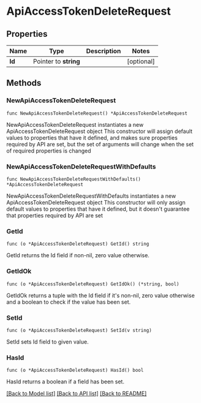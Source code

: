 # ApiAccessTokenDeleteRequest

## Properties

Name | Type | Description | Notes
------------ | ------------- | ------------- | -------------
**Id** | Pointer to **string** |  | [optional] 

## Methods

### NewApiAccessTokenDeleteRequest

`func NewApiAccessTokenDeleteRequest() *ApiAccessTokenDeleteRequest`

NewApiAccessTokenDeleteRequest instantiates a new ApiAccessTokenDeleteRequest object
This constructor will assign default values to properties that have it defined,
and makes sure properties required by API are set, but the set of arguments
will change when the set of required properties is changed

### NewApiAccessTokenDeleteRequestWithDefaults

`func NewApiAccessTokenDeleteRequestWithDefaults() *ApiAccessTokenDeleteRequest`

NewApiAccessTokenDeleteRequestWithDefaults instantiates a new ApiAccessTokenDeleteRequest object
This constructor will only assign default values to properties that have it defined,
but it doesn't guarantee that properties required by API are set

### GetId

`func (o *ApiAccessTokenDeleteRequest) GetId() string`

GetId returns the Id field if non-nil, zero value otherwise.

### GetIdOk

`func (o *ApiAccessTokenDeleteRequest) GetIdOk() (*string, bool)`

GetIdOk returns a tuple with the Id field if it's non-nil, zero value otherwise
and a boolean to check if the value has been set.

### SetId

`func (o *ApiAccessTokenDeleteRequest) SetId(v string)`

SetId sets Id field to given value.

### HasId

`func (o *ApiAccessTokenDeleteRequest) HasId() bool`

HasId returns a boolean if a field has been set.


[[Back to Model list]](../README.md#documentation-for-models) [[Back to API list]](../README.md#documentation-for-api-endpoints) [[Back to README]](../README.md)


